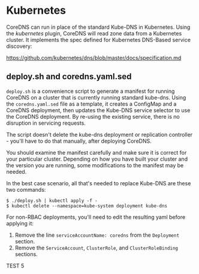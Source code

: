 # Kubernetes

CoreDNS can run in place of the standard Kube-DNS in Kubernetes. Using the *kubernetes*
plugin, CoreDNS will read zone data from a Kubernetes cluster. It implements the
spec defined for Kubernetes DNS-Based service discovery:

   https://github.com/kubernetes/dns/blob/master/docs/specification.md


## deploy.sh and coredns.yaml.sed

`deploy.sh` is a convenience script to generate a manifest for running CoreDNS on a cluster
that is currently running standard kube-dns. Using the `coredns.yaml.sed` file as a template,
it creates a ConfigMap and a CoreDNS deployment, then updates the Kube-DNS service selector
to use the CoreDNS deployment. By re-using the existing service, there is no disruption in
servicing requests.

The script doesn't delete the kube-dns deployment or replication controller - you'll have to
do that manually, after deploying CoreDNS.

You should examine the manifest carefully and make sure it is correct for your particular
cluster. Depending on how you have built your cluster and the version you are running,
some modifications to the manifest may be needed.

In the best case scenario, all that's needed to replace Kube-DNS are these two commands:

~~~
$ ./deploy.sh | kubectl apply -f -
$ kubectl delete --namespace=kube-system deployment kube-dns
~~~

For non-RBAC deployments, you'll need to edit the resulting yaml before applying it:
1. Remove the line `serviceAccountName: coredns` from the `Deployment` section.
2. Remove the `ServiceAccount`, `ClusterRole`, and `ClusterRoleBinding` sections.

TEST 5
